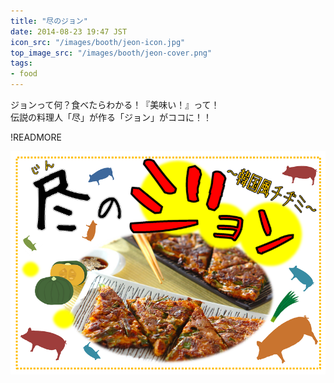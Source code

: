 ```yaml
---
title: "尽のジョン"
date: 2014-08-23 19:47 JST
icon_src: "/images/booth/jeon-icon.jpg"
top_image_src: "/images/booth/jeon-cover.png"
tags:
- food
---
```

ジョンって何？食べたらわかる！『美味い！』って！  
伝説の料理人「尽」が作る「ジョン」がココに！！

!READMORE

![jeon.pdf](/images/booth/jeon-large-1024x576.png)